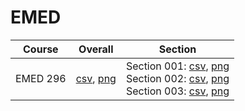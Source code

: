 # EMED

| Course | Overall | Section |
| ------ | ------- | ------- |
| EMED 296 | [csv](https://github.com/UCSD-Historical-Enrollment-Data/2024Spring/blob/main/overall/EMED%20296.csv), [png](https://raw.githubusercontent.com/UCSD-Historical-Enrollment-Data/2024Spring/main/plot_overall/EMED%20296.png) | Section 001: [csv](https://github.com/UCSD-Historical-Enrollment-Data/2024Spring/blob/main/section/EMED%20296_001.csv), [png](https://raw.githubusercontent.com/UCSD-Historical-Enrollment-Data/2024Spring/main/plot_section/EMED%20296_001.png)<br>Section 002: [csv](https://github.com/UCSD-Historical-Enrollment-Data/2024Spring/blob/main/section/EMED%20296_002.csv), [png](https://raw.githubusercontent.com/UCSD-Historical-Enrollment-Data/2024Spring/main/plot_section/EMED%20296_002.png)<br>Section 003: [csv](https://github.com/UCSD-Historical-Enrollment-Data/2024Spring/blob/main/section/EMED%20296_003.csv), [png](https://raw.githubusercontent.com/UCSD-Historical-Enrollment-Data/2024Spring/main/plot_section/EMED%20296_003.png) |
